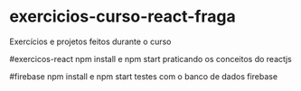 # exercicios-curso-react-fraga
Exercícios e projetos feitos durante o curso

#exercicos-react
npm install e npm start
praticando os conceitos do reactjs

#firebase
npm install e npm start
testes com o banco de dados firebase
